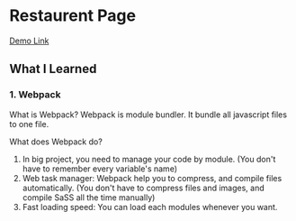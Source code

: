# Restaurent Page

[Demo Link](https://jiasong214.github.io/TheOdinProject/restaurant-page/restaurant.html)

## What I Learned

### 1. Webpack

What is Webpack?
Webpack is module bundler. It bundle all javascript files to one file.

What does Webpack do?

1. In big project, you need to manage your code by module. (You don't have to remember every variable's name)
2. Web task manager: Webpack help you to compress, and compile files automatically. (You don't have to compress files and images, and compile SaSS all the time manually)
3. Fast loading speed: You can load each modules whenever you want.
